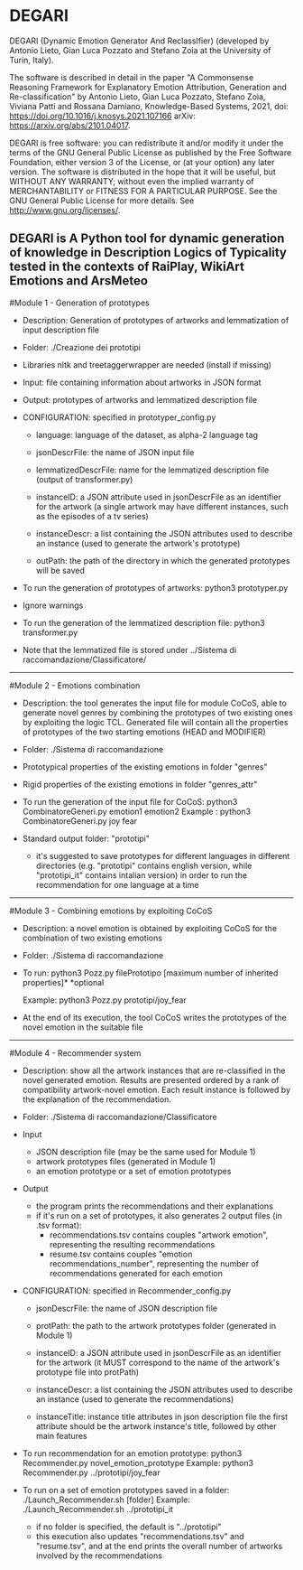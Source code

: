 # DEGARI
DEGARI (Dynamic Emotion Generator And ReclassIfier) (developed by Antonio Lieto, Gian Luca Pozzato and Stefano Zoia at the University of Turin, Italy).

The software is described in detail in the paper "A Commonsense Reasoning Framework for Explanatory Emotion Attribution, Generation and Re-classification" by
Antonio Lieto, Gian Luca Pozzato, Stefano Zoia, Viviana Patti and Rossana Damiano, Knowledge-Based Systems, 2021, doi: https://doi.org/10.1016/j.knosys.2021.107166 arXiv: https://arxiv.org/abs/2101.04017. 

DEGARI is free software: you can redistribute it and/or modify it under the terms of the GNU General Public License as published by the Free Software Foundation,
either version 3 of the License, or (at your option) any later version. The software is distributed in the hope that it will be useful, but WITHOUT ANY WARRANTY; 
without even the implied warranty of MERCHANTABILITY or FITNESS FOR A PARTICULAR PURPOSE. See the GNU General Public License for more details. See http://www.gnu.org/licenses/.

DEGARI is A Python tool for dynamic generation of knowledge in Description Logics of 
Typicality tested in the contexts of RaiPlay, WikiArt Emotions and ArsMeteo
------------------------------------------------------------------------------------------

#Module 1 - Generation of prototypes

- Description: Generation of prototypes of artworks and lemmatization of input description file

- Folder: ./Creazione dei prototipi

- Libraries nltk and treetaggerwrapper are needed (install if missing)

- Input: file containing information about artworks in JSON format

- Output: prototypes of artworks and lemmatized description file

- CONFIGURATION: specified in prototyper_config.py

	- language: language of the dataset, as alpha-2 language tag
	
	- jsonDescrFile: the name of JSON input file

	- lemmatizedDescrFile: name for the lemmatized description file (output of transformer.py)
	
	- instanceID: a JSON attribute used in jsonDescrFile as an identifier for the artwork
		(a single artwork may have different instances, such as the episodes of a tv series)
	
	- instanceDescr: a list containing the JSON attributes used to describe an instance
		(used to generate the artwork's prototype)
	
	- outPath: the path of the directory in which the generated prototypes will be saved

- To run the generation of prototypes of artworks: python3 prototyper.py

- Ignore warnings

- To run the generation of the lemmatized description file: python3 transformer.py

- Note that the lemmatized file is stored under ../Sistema di raccomandazione/Classificatore/

------------------------------------------------------------------------------------------

#Module 2 - Emotions combination 

- Description: the tool generates the input file for module CoCoS, able to generate novel genres
by combining the prototypes of two existing ones by exploiting the logic TCL.
Generated file will contain all the properties of prototypes of the two starting emotions (HEAD and MODIFIER)

- Folder: ./Sistema di raccomandazione

- Prototypical properties of the existing emotions in folder "genres"

- Rigid properties of the existing emotions in folder "genres_attr"

- To run the generation of the input file for CoCoS: python3 CombinatoreGeneri.py emotion1 emotion2
    Example : python3 CombinatoreGeneri.py joy fear

- Standard output folder: "prototipi"
	
	- it's suggested to save prototypes for different languages in different directories
		(e.g. "prototipi" contains english version, while "prototipi_it" contains intalian version)
		in order to run the recommendation for one language at a time

------------------------------------------------------------------------------------------

#Module 3 - Combining emotions by exploiting CoCoS

- Description: a novel emotion is obtained by exploiting CoCoS for the combination of two existing emotions

- Folder: ./Sistema di raccomandazione

- To run: python3 Pozz.py filePrototipo [maximum number of inherited properties]*
    *optional

    Example: python3 Pozz.py prototipi/joy_fear

- At the end of its execution, the tool CoCoS writes the prototypes of the novel emotion in the suitable file
    
------------------------------------------------------------------------------------------

#Module 4 - Recommender system

- Description: show all the artwork instances that are re-classified in the novel generated emotion.
	Results are presented ordered by a rank of compatibility artwork-novel emotion.
	Each result instance is followed by the explanation of the recommendation.

- Folder: ./Sistema di raccomandazione/Classificatore

- Input
	- JSON description file (may be the same used for Module 1)
	- artwork prototypes files (generated in Module 1)
	- an emotion prototype or a set of emotion prototypes
	
- Output
	- the program prints the recommendations and their explanations
	- if it's run on a set of prototypes, it also generates 2 output files (in .tsv format):
		- recommendations.tsv contains couples "artwork    emotion", representing the resulting recommendations
		- resume.tsv contains couples "emotion    recommendations_number", representing
			the number of recommendations generated for each emotion
			
- CONFIGURATION: specified in Recommender_config.py
	
	- jsonDescrFile: the name of JSON description file
	
	- protPath: the path to the artwork prototypes folder (generated in Module 1)
	
	- instanceID: a JSON attribute used in jsonDescrFile as an identifier for the artwork
		(it MUST correspond to the name of the artwork's prototype file into protPath)
	
	- instanceDescr: a list containing the JSON attributes used to describe an instance
		(used to generate the recommendations)
	
	- instanceTitle: instance title attributes in json description file
		the first attribute should be the artwork instance's title, followed by other main features

- To run recommendation for an emotion prototype: python3 Recommender.py novel_emotion_prototype
    Example: python3 Recommender.py ../prototipi/joy_fear
    
- To run on a set of emotion prototypes saved in a folder: ./Launch_Recommender.sh [folder]
	Example: ./Launch_Recommender.sh ../prototipi_it
	
	- if no folder is specified, the default is "../prototipi"
	- this execution also updates "recommendations.tsv" and "resume.tsv", and
		at the end prints the overall number of artworks involved by the recommendations
